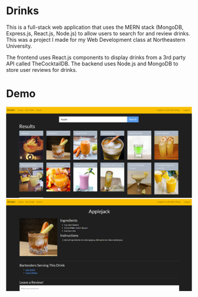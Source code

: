# Drinks

This is a full-stack web application that uses the MERN stack (MongoDB, Express.js, React.js, Node.js) to allow users to search for and review drinks. This was a project I made for my Web Development class at Northeastern University.

The frontend uses React.js components to display drinks from a 3rd party API called TheCocktailDB. The backend uses Node.js and MongoDB to store user reviews for drinks.

# Demo
![alt text](https://github.com/bradleyxwang/Drinks/blob/main/SearchingForDrinks.PNG)
![alt text](https://github.com/bradleyxwang/Drinks/blob/main/DrinkDetails.PNG)
